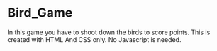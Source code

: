 # Bird_Game
In this game you have to shoot down the birds to score points. This is created with HTML And CSS only. No Javascript is needed.
